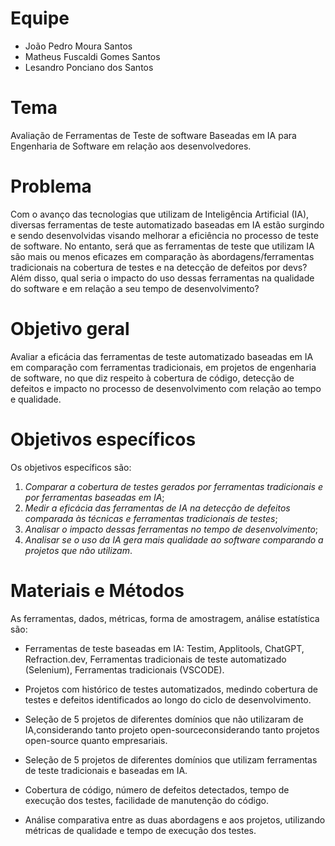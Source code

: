 # Equipe

* João Pedro Moura Santos
* Matheus Fuscaldi Gomes Santos
* Lesandro Ponciano dos Santos

# Tema
Avaliação de Ferramentas de Teste de software Baseadas em IA para Engenharia de Software em relação aos desenvolvedores.

# Problema
Com o avanço das tecnologias que utilizam de Inteligência Artificial (IA), diversas ferramentas de teste automatizado baseadas em IA estão surgindo e sendo desenvolvidas visando melhorar a eficiência no processo de teste de software. No entanto, será que as ferramentas de teste que utilizam IA são mais ou menos eficazes em comparação às abordagens/ferramentas tradicionais na cobertura de testes e na detecção de defeitos por devs? Além disso, qual seria o impacto do uso dessas ferramentas na qualidade do software e em relação a seu tempo de desenvolvimento?

# Objetivo geral
Avaliar a eficácia das ferramentas de teste automatizado baseadas em IA em comparação com ferramentas tradicionais, em projetos de engenharia de software, no que diz respeito à cobertura de código, detecção de defeitos e impacto no processo de desenvolvimento com relação ao tempo e qualidade.

# Objetivos específicos
Os objetivos específicos são:
1. _Comparar a cobertura de testes gerados por ferramentas tradicionais e por ferramentas baseadas em IA_;
2. _Medir a eficácia das ferramentas de IA na detecção de defeitos comparada às técnicas e ferramentas tradicionais de testes_;
3. _Analisar o impacto dessas ferramentas no tempo de desenvolvimento_;
4. _Analisar se o uso da IA gera mais qualidade ao software comparando a projetos que não utilizam_.
   
# Materiais e Métodos
As ferramentas, dados, métricas, forma de amostragem, análise estatística são:

* Ferramentas de teste baseadas em IA: Testim, Applitools, ChatGPT, Refraction.dev, Ferramentas tradicionais de teste automatizado (Selenium), Ferramentas tradicionais (VSCODE).

* Projetos com histórico de testes automatizados, medindo cobertura de testes e defeitos identificados ao longo do ciclo de desenvolvimento.

* Seleção de 5 projetos de diferentes domínios que não utilizaram de IA,considerando tanto projeto open-sourceconsiderando tanto projetos open-source quanto empresariais.
  
* Seleção de 5 projetos de diferentes domínios que utilizam ferramentas de teste tradicionais e baseadas em IA.

* Cobertura de código, número de defeitos detectados, tempo de execução dos testes, facilidade de manutenção do código.
  
* Análise comparativa entre as duas abordagens e aos projetos, utilizando métricas de qualidade e tempo de execução dos testes.
